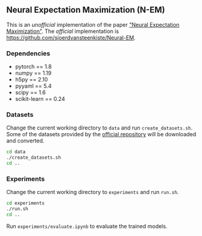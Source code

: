 ## Neural Expectation Maximization (N-EM)

This is an <em>unofficial</em> implementation of the paper ["Neural Expectation Maximization"](https://papers.nips.cc/paper/7246-neural-expectation-maximization). The <em>official</em> implementation is <https://github.com/sjoerdvansteenkiste/Neural-EM>.

### Dependencies

- pytorch == 1.8
- numpy == 1.19
- h5py == 2.10
- pyyaml == 5.4
- scipy == 1.6
- scikit-learn == 0.24

### Datasets

Change the current working directory to `data` and run `create_datasets.sh`. Some of the datasets provided by the [official repository](https://github.com/sjoerdvansteenkiste/Neural-EM) will be downloaded and converted.

```bash
cd data
./create_datasets.sh
cd ..
```

### Experiments

Change the current working directory to `experiments` and run `run.sh`.

```bash
cd experiments
./run.sh
cd ..
```

Run `experiments/evaluate.ipynb` to evaluate the trained models.
